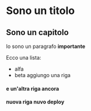 Sono un titolo
==============

Sono un capitolo
----------------

Io sono un paragrafo **importante**

Ecco una lista:
- alfa
- beta
aggiungo una riga
#### e un'altra riga ancora

#### nuova riga nuvo deploy
